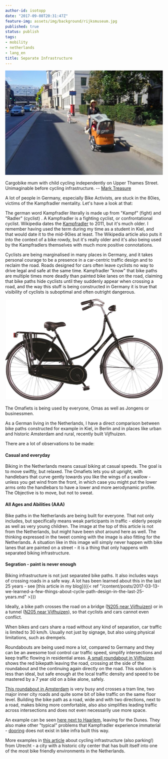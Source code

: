 ```yaml
---
author-id: isotopp
date: "2017-09-08T20:31:47Z"
feature-img: assets/img/background/rijksmuseum.jpg
published: true
status: publish
tags:
- mobility
- netherlands
- lang_en
title: Separate Infrastructure
---
```

![](/uploads/2017/09/separate-infrastructure-640x423.jpg)

Cargobike mum with child cycling independently on Upper Thames Street.
Unimaginable before cycling infrastructure. -- [Mark Treasure](https://twitter.com/AsEasyAsRiding/status/905444434288009216)

A lot of people in Germany, especially Bike Activists, are stuck in the
80ies, victims of the Kampfradler mentality. Let's have a look at
that:

The german word Kampfradler literally is made up from "Kampf" (fight) and
"Radler" (cyclist) . A Kampfradler is a fighting cyclist, or confrontational
cyclist. Wikipedia dates the
[Kampfradler](https://de.wikipedia.org/wiki/Kampfradler) to 2011, but it's
much older. I remember having used the term during my time as a student in
Kiel, and that would date it to the mid-90ies at least. The Wikipedia
article also puts it into the context of a bike rowdy, but it's really older
and it's also being used by the Kampfradlers themselves with much more
positive connotations.

Cyclists are being marginalised in many places in Germany, and it takes
personal courage to be a presence in a car-centric traffic design and to
reclaim the road. Roads designed for cars often leave cyclists no way to
drive legal and safe at the same time. Kampfradler "know" that bike paths
are multiple times more deadly than painted bike lanes on the road, claiming
that bike paths hide cyclists until they suddenly appear when crossing a
road, and the way this stuff is being constructed in Germany it is true that
visibility of cyclists is suboptimal and often outright dangerous. 

![](/uploads/2017/09/altec-basic-28-inch-omafiets-zwart-52cm_1.jpg)

The Omafiets is being used by everyone, Omas as well as Jongens or
businessmen.

As a German living in the Netherlands, I have a direct comparison between
bike paths constructed for example in Kiel, in Berlin and in places like
urban and historic Amsterdam and rural, recently built Vijfhuizen.

There are a lot of observations to be made:

#### Casual and everyday

Biking in the Netherlands means casual biking at casual speeds. The goal
is to move swiftly, but relaxed. The Omafiets lets you sit upright, with
handlebars that curve gently towards you like the wings of a swallow -
unless you get wind from the front, in which case you might put the lower
arms onto the handlebars to have a lower and more aerodynamic profile. The
Objective is to move, but not to sweat.

#### All Ages and Abilities (AAA)

Bike paths in the Netherlands are being built for everyone. That not only
includes, but specifically means weak participants in traffic - elderly
people as well as very young children. The image at the top of this
article is not from the Netherlands, but might have been shot around here
as well. The thinking expressed in the tweet coming with the image is also
fitting for the Netherlands. A situation like in this image will simply
never happen with bike lanes that are painted on a street - it is a thing
that only happens with separated biking infrastructure.

#### Segration - paint is never enough

Biking infrastructure is not just separated bike paths. It also includes
ways of crossing roads in a safe way. A lot has been learned about this in
the last 25 years - see 
[this article in my blog]({{< ref "/content/posts/2017-03-13-we-learned-a-few-things-about-cycle-path-design-in-the-last-25-years.md" >}})

Ideally, a bike path crosses the road on a bridge 
([N205 near Vijfhuizen](https://goo.gl/maps/qS68d34Edop)) or in a tunnel 
([N205 near Vijfhuizen](https://goo.gl/maps/FUUVBsc14V92)), so that cyclists and cars
cannot even conflict.

When bikes and cars share a road without any kind of separation, car traffic
is limited to 30 km/h. Usually not just by signage, but also using physical
limitations, such as drempels.

Roundabouts are being used more a lot, compared to Germany and they can be
an awesome tool control car traffic speed, simplify intersections and keep
traffic flowing in residential areas. [A small roundabout in
Vijfhuizen](https://goo.gl/maps/c2Sjn3s84xq) shows the red bikepath leaving
the road, crossing at the side of the roundabout and the continuing again
directly on the road. This solution is less than ideal, but safe enough at
the local traffic density and speed to be mastered by a 7 year old on a bike
alone, safely.

[This roundabout in Amsterdam](https://goo.gl/maps/VhmPazGRoJA2) is very
busy and crosses a tram line, two major inner city roads and quite some
bit of bike traffic on the same floor level. Building the bike path as a
road, wide and with two directions, next to a road, makes biking more
comfortable, also also simplifies leading traffic across intersections and
does not even necessarily use more space.

An example can be seen [here next to Haarlem](https://goo.gl/maps/VhmPazGRoJA2), 
leaving for the Dunes. They also
make other "typical" problems that Kampfradler experience immaterial -
[dooring](https://en.wikipedia.org/wiki/Dooring) does not exist in bike
infra built this way.

More examples in 
[this article](https://www.nytimes.com/2017/09/06/world/europe/bicycling-utrecht-dutch-love-bikes-worlds-largest-bike-parking-garages.html?smid=tw-share)
about cycling infrastructure (also parking!) from Utrecht - a city with a
historic city center that has built itself into one of the most bike
friendly environments in the Netherlands.
